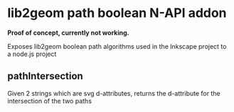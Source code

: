 # lib2geom path boolean N-API addon

**Proof of concept, currently not working.**

Exposes lib2geom boolean path algorithms used in the Inkscape project to a node.js project

## pathIntersection
Given 2 strings which are svg <path> d-attributes, returns the d-attribute for the intersection of the two paths

